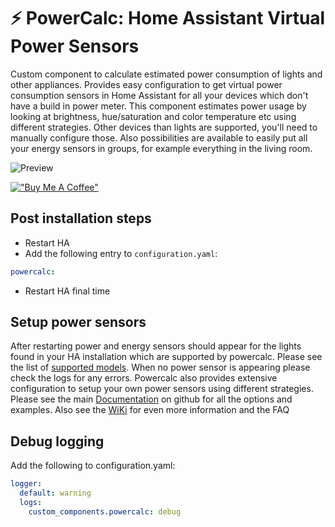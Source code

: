 # :zap: PowerCalc: Home Assistant Virtual Power Sensors
Custom component to calculate estimated power consumption of lights and other appliances.
Provides easy configuration to get virtual power consumption sensors in Home Assistant for all your devices which don't have a build in power meter.
This component estimates power usage by looking at brightness, hue/saturation and color temperature etc using different strategies. Other devices than lights are supported, you'll need to manually configure those.
Also possibilities are available to easily put all your energy sensors in groups, for example everything in the living room.

![Preview](https://raw.githubusercontent.com/bramstroker/homeassistant-powercalc/master/assets/preview.gif)

[!["Buy Me A Coffee"](https://www.buymeacoffee.com/assets/img/custom_images/orange_img.png)](https://www.buymeacoffee.com/bramski)

## Post installation steps
- Restart HA
- Add the following entry to `configuration.yaml`:
```yaml
powercalc:
```
- Restart HA final time

## Setup power sensors

After restarting power and energy sensors should appear for the lights found in your HA installation which are supported by powercalc.
Please see the list of [supported models](https://library.powercalc.nl).
When no power sensor is appearing please check the logs for any errors.
Powercalc also provides extensive configuration to setup your own power sensors using different strategies. Please see the main [Documentation](https://github.com/bramstroker/homeassistant-powercalc/blob/master/README.md) on github for all the options and examples.
Also see the [WiKi](https://github.com/bramstroker/homeassistant-powercalc/wiki) for even more information and the FAQ

## Debug logging

Add the following to configuration.yaml:

```yaml
logger:
  default: warning
  logs:
    custom_components.powercalc: debug
```
